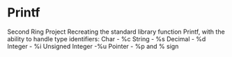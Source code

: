 # Printf
Second Ring Project
Recreating the standard library function Printf, with the ability to handle type identifiers:
Char - %c
String - %s
Decimal - %d
Integer - %i
Unsigned Integer -%u
Pointer - %p
and
% sign

